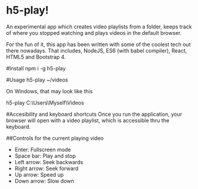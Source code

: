 # h5-play!

An experimental app which creates video playlists from a folder, keeps track of where you stopped watching and plays videos in the default browser.

For the fun of it, this app has been written with some of the coolest tech out there nowadays. That includes, NodeJS, ES6 (with babel compiler), React, HTML5 and Bootstrap 4.

#Install
npm i -g h5-play

#Usage
h5-play ~/videos

On Windows, that may look like this

h5-play C:\Users\Myself\Videos

#Accesibility and keyboard shortcuts
Once you run the application, your browser will open with a video playlist, which is accessible thru the keyboard.

##Controls for the current playing video
- Enter: Fullscreen mode
- Space bar: Play and stop
- Left arrow: Seek backwards
- Right arrow: Seek forward
- Up arrow: Speed up
- Down arrow: Slow down